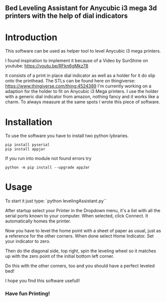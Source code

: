 ## Bed Leveling Assistant for Anycubic i3 mega 3d printers with the help of dial indicators

# Introduction
This software can be used as helper tool to level Anycubic i3 mega printers. 

I found inspiration to implement it because of a Video by SunShine on youtube: https://youtu.be/RFkn6gMkz78

it consists of a print in place dial indicator as well as a holder for it do slip onto the printhead.
The STLs can be found here on thingiverse: https://www.thingiverse.com/thing:4524389
I'm currently working on a adaption for the holder to fit on Anycubic i3 Mega printers. 
I use the holder with a generic dial indicator from amazon, nothing fancy and it works like a charm. 
To always measure at the same spots I wrote this piece of software. 


# Installation
To use the software you have to install two python lybraries.
```
pip install pyserial
pip install appjar
```

If you run into module not found errors try 

`python -m pip install --upgrade appJar`

# Usage
To start it just type:
`python  levelingAssistant.py``

After startup select your Printer in the Dropdown menu, it's a list with all the serial ports known to your computer. 
When selected, click Connect. It automatically homes the printer.

Now you have to level the home point with a sheet of paper as usual, just as a reference for the other corners. 
When done select Home Indicator.
Set your indicator to zero. 

Then do the diagonal side, top right, spin the leveling wheel so it matches up with the zero point of the initial bottom left corner. 

Do this with the other corners, too and you should have a perfect leveled bed!


I hope you find this software usefull!

### Have fun Printing! 


